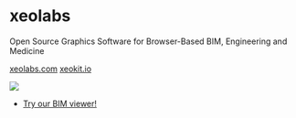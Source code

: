 # xeolabs

Open Source Graphics Software for Browser-Based BIM, Engineering and Medicine

[xeolabs.com](https://xeolabs.com)
[xeokit.io](https://xeokit.io)

[![](http://xeokit.io/img/xeokit-viewer.png)](https://xeokit.github.io/xeokit-bim-viewer/app/index.html?projectId=OTCConferenceCenter&tab=storeys)

* [Try our BIM viewer!](https://xeokit.github.io/xeokit-bim-viewer/app/index.html?projectId=OTCConferenceCenter&tab=storeys)

